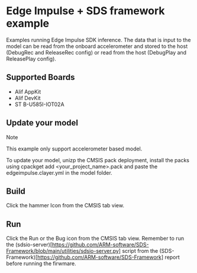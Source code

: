 # Edge Impulse + SDS framework example
Examples running Edge Impulse SDK inference.
The data that is input to the model can be read from the onboard accelerometer and stored to the host (DebugRec and ReleaseRec config) or read from the host (DebugPlay and ReleasePlay config).

## Supported Boards
- Alif AppKit
- Alif DevKit
- ST B-U585I-IOT02A

## Update your model
> [!NOTE]
> This example only support accelerometer based model.

To update your model, unizp the CMSIS pack deployment, install the packs using cpackget add <your_project_name>.pack and paste the edgeimpulse.clayer.yml in the model folder.

## Build
Click the hammer Icon from the CMSIS tab view.

## Run
Click the Run or the Bug icon from the CMSIS tab view.
Remember to run the (sdsio-server)[https://github.com/ARM-software/SDS-Framework/blob/main/utilities/sdsio-server.py] script from the (SDS-Framework)[https://github.com/ARM-software/SDS-Framework] report before running the firwmare.
